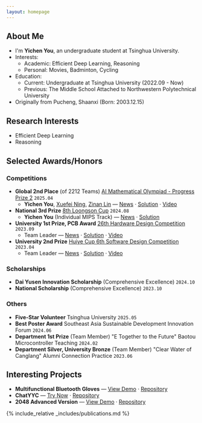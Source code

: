 ```yaml
---
layout: homepage
---
```


## About Me

- I'm **Yichen You**, an undergraduate student at Tsinghua University.
- Interests:
  - Academic: Efficient Deep Learning, Reasoning
  - Personal: Movies, Badminton, Cycling
- Education:
  - Current: Undergraduate at Tsinghua University (2022.09 - Now)
  - Previous: The Middle School Attached to Northwestern Polytechnical University
- Originally from Pucheng, Shaanxi (Born: 2003.12.15)

## Research Interests

- Efficient Deep Learning
- Reasoning

## Selected Awards/Honors

### Competitions
- **Global 2nd Place** (of 2212 Teams) [AI Mathematical Olympiad - Progress Prize 2](https://www.kaggle.com/c/ai-mathematical-olympiad-progress-prize-2/leaderboard) `2025.04`  
  - **Yichen You**, [Xuefei Ning](https://github.com/walkerning), [Zinan Lin](https://github.com/fjxmlzn) — [News](https://www.ee.tsinghua.edu.cn/info/1076/4772.htm) · [Solution](https://github.com/imagination-research/aimo2) · [Video](https://youtu.be/i9GCGeSGPmo?si=X8dlcrRqPib1gGt5)
- **National 3rd Prize** [8th Loongson Cup](https://www.nscscc.com/) `2024.08`  
  - **Yichen You** (Individual MIPS Track) — [News](https://mp.weixin.qq.com/s/WrGF93INFiRkWq-QFNN5Fw) · [Solution](https://github.com/youyc22/NSCSCC-2024)
- **University 1st Prize, PCB Award** [26th Hardware Design Competition](https://mp.weixin.qq.com/s/sGaKqbqfhVIYqpzRzAASdw) `2023.09`  
  - Team Leader — [News](https://mp.weixin.qq.com/s/8QOI3A0y5AwDCjiJlUPlKg) · [Solution](https://github.com/youyc22/Multifunctional) · [Video](https://www.bilibili.com/video/BV15vhNeVEf2)
- **University 2nd Prize** [Huiye Cup 6th Software Design Competition](https://mp.weixin.qq.com/s/_gQZdZIz5j2EvVivP1SXBw) `2023.04`  
  - Team Leader — [News](https://mp.weixin.qq.com/s/otvZaQZ0x-VxUVQKZWPpxg) · [Solution](https://github.com/youyc22/EESDC6-2048-Advanced-Version) · [Video](https://www.bilibili.com/video/BV15k4y1a79S)

### Scholarships
- **Dai Yusen Innovation Scholarship** (Comprehensive Excellence) `2024.10`
- **National Scholarship** (Comprehensive Excellence) `2023.10`

### Others
- **Five-Star Volunteer** Tsinghua University `2025.05`
- **Best Poster Award** Southeast Asia Sustainable Development Innovation Forum `2024.06`
- **Department 1st Prize** (Team Member) "E Together to the Future" Baotou Microcontroller Teaching `2024.02`
- **Department Silver, University Bronze** (Team Member) "Clear Water of Canglang" Alumni Connection Practice `2023.06`

## Interesting Projects

- **Multifunctional Bluetooth Gloves** — [View Demo](https://www.bilibili.com/video/BV15vhNeVEf2/) · [Repository](https://github.com/youyc22/Multifunctional)
- **ChatYYC** — [Try Now](https://youyc22.com/chat/) · [Repository](https://github.com/youyc22/chat)
- **2048 Advanced Version** — [View Demo](https://www.bilibili.com/video/BV15k4y1a79S) · [Repository](https://github.com/youyc22/EESDC6-2048-Advanced-Version)

{% include_relative _includes/publications.md %}

<script type="text/javascript" id="clustrmaps" src="//clustrmaps.com/map_v2.js?d=8FrsHes3Js4Uw_Ryiqef_c_waw5wREvTTN55vyF7m2I&cl=ffffff&w=a"></script>
<!-- {% include_relative _includes/services.md %} -->
